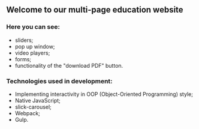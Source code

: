 ## Welcome to our multi-page education website

### Here you can see:
- sliders;
- pop up window;
- video players;
- forms;
- functionality of the "download PDF" button.

### Technologies used in development:

- Implementing interactivity in OOP (Object-Oriented Programming) style;
- Native JavaScript;
- slick-carousel;
- Webpack;
- Gulp.
